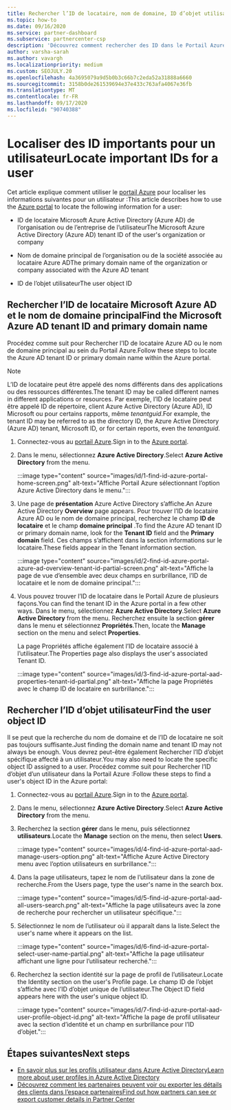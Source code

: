 ```yaml
---
title: Rechercher l’ID de locataire, nom de domaine, ID d’objet utilisateur
ms.topic: how-to
ms.date: 09/16/2020
ms.service: partner-dashboard
ms.subservice: partnercenter-csp
description: 'Découvrez comment rechercher des ID dans le Portail Azure : l’ID de locataire Azure AD de l’organisation, le nom de domaine ou l’ID d’objet utilisateur spécifique. Certaines tâches ont besoin de ces informations.'
author: varsha-sarah
ms.author: vavargh
ms.localizationpriority: medium
ms.custom: SEOJULY.20
ms.openlocfilehash: 4a3695079a9d5b0b3c66b7c2eda52a31888a6660
ms.sourcegitcommit: 3158b0de261539694e37e433c763afa4067e36fb
ms.translationtype: MT
ms.contentlocale: fr-FR
ms.lasthandoff: 09/17/2020
ms.locfileid: "90740388"
---
```

# <a name="locate-important-ids-for-a-user"></a><span data-ttu-id="d1dc7-104">Localiser des ID importants pour un utilisateur</span><span class="sxs-lookup"><span data-stu-id="d1dc7-104">Locate important IDs for a user</span></span>

<span data-ttu-id="d1dc7-105">Cet article explique comment utiliser le [portail Azure](https://portal.azure.com/) pour localiser les informations suivantes pour un utilisateur :</span><span class="sxs-lookup"><span data-stu-id="d1dc7-105">This article describes how to use the [Azure portal](https://portal.azure.com/) to locate the following information for a user:</span></span>

- <span data-ttu-id="d1dc7-106">ID de locataire Microsoft Azure Active Directory (Azure AD) de l’organisation ou de l’entreprise de l’utilisateur</span><span class="sxs-lookup"><span data-stu-id="d1dc7-106">The Microsoft Azure Active Directory (Azure AD) tenant ID of the user's organization or company</span></span>

- <span data-ttu-id="d1dc7-107">Nom de domaine principal de l’organisation ou de la société associée au locataire Azure AD</span><span class="sxs-lookup"><span data-stu-id="d1dc7-107">The primary domain name of the organization or company associated with the Azure AD tenant</span></span>

- <span data-ttu-id="d1dc7-108">ID de l’objet utilisateur</span><span class="sxs-lookup"><span data-stu-id="d1dc7-108">The user object ID</span></span>

## <a name="find-the-microsoft-azure-ad-tenant-id-and-primary-domain-name"></a><span data-ttu-id="d1dc7-109">Rechercher l’ID de locataire Microsoft Azure AD et le nom de domaine principal</span><span class="sxs-lookup"><span data-stu-id="d1dc7-109">Find the Microsoft Azure AD tenant ID and primary domain name</span></span>

<span data-ttu-id="d1dc7-110">Procédez comme suit pour Rechercher l’ID de locataire Azure AD ou le nom de domaine principal au sein du Portail Azure.</span><span class="sxs-lookup"><span data-stu-id="d1dc7-110">Follow these steps to locate the Azure AD tenant ID or primary domain name within the Azure portal.</span></span>

> [!NOTE]
> <span data-ttu-id="d1dc7-111">L’ID de locataire peut être appelé des noms différents dans des applications ou des ressources différentes.</span><span class="sxs-lookup"><span data-stu-id="d1dc7-111">The tenant ID may be called different names in different applications or resources.</span></span> <span data-ttu-id="d1dc7-112">Par exemple, l’ID de locataire peut être appelé ID de répertoire, client Azure Active Directory (Azure AD), ID Microsoft ou pour certains rapports, même *tenantguid*.</span><span class="sxs-lookup"><span data-stu-id="d1dc7-112">For example, the tenant ID may be referred to as the directory ID, the Azure Active Directory (Azure AD) tenant, Microsoft ID, or for certain reports, even the *tenantguid*.</span></span>

1. <span data-ttu-id="d1dc7-113">Connectez-vous au [portail Azure](https://portal.azure.com/).</span><span class="sxs-lookup"><span data-stu-id="d1dc7-113">Sign in to the [Azure portal](https://portal.azure.com/).</span></span>

2. <span data-ttu-id="d1dc7-114">Dans le menu, sélectionnez **Azure Active Directory**.</span><span class="sxs-lookup"><span data-stu-id="d1dc7-114">Select **Azure Active Directory** from the menu.</span></span>

   :::image type="content" source="images/id/1-find-id-azure-portal-home-screen.png" alt-text="Affiche Portail Azure sélectionnant l’option Azure Active Directory dans le menu.":::

3. <span data-ttu-id="d1dc7-116">Une page de **présentation** Azure Active Directory s’affiche.</span><span class="sxs-lookup"><span data-stu-id="d1dc7-116">An Azure Active Directory **Overview** page appears.</span></span> <span data-ttu-id="d1dc7-117">Pour trouver l’ID de locataire Azure AD ou le nom de domaine principal, recherchez le champ **ID de locataire** et le champ **domaine principal** .</span><span class="sxs-lookup"><span data-stu-id="d1dc7-117">To find the Azure AD tenant ID or primary domain name, look for the **Tenant ID** field and the **Primary domain** field.</span></span> <span data-ttu-id="d1dc7-118">Ces champs s’affichent dans la section informations sur le locataire.</span><span class="sxs-lookup"><span data-stu-id="d1dc7-118">These fields appear in the Tenant information section.</span></span>

   :::image type="content" source="images/id/2-find-id-azure-portal-azure-ad-overview-tenant-id-partial-screen.png" alt-text="Affiche la page de vue d’ensemble avec deux champs en surbrillance, l’ID de locataire et le nom de domaine principal.":::

4. <span data-ttu-id="d1dc7-120">Vous pouvez trouver l’ID de locataire dans le Portail Azure de plusieurs façons.</span><span class="sxs-lookup"><span data-stu-id="d1dc7-120">You can find the tenant ID in the Azure portal in a few other ways.</span></span> <span data-ttu-id="d1dc7-121">Dans le menu, sélectionnez **Azure Active Directory**.</span><span class="sxs-lookup"><span data-stu-id="d1dc7-121">Select **Azure Active Directory** from the menu.</span></span> <span data-ttu-id="d1dc7-122">Recherchez ensuite la section **gérer** dans le menu et sélectionnez **Propriétés**.</span><span class="sxs-lookup"><span data-stu-id="d1dc7-122">Then, locate the **Manage** section on the menu and select **Properties**.</span></span>

   <span data-ttu-id="d1dc7-123">La page Propriétés affiche également l’ID de locataire associé à l’utilisateur.</span><span class="sxs-lookup"><span data-stu-id="d1dc7-123">The Properties page also displays the user's associated Tenant ID.</span></span>

   :::image type="content" source="images/id/3-find-id-azure-portal-aad-properties-tenant-id-partial.png" alt-text="Affiche la page Propriétés avec le champ ID de locataire en surbrillance.":::

## <a name="find-the-user-object-id"></a><span data-ttu-id="d1dc7-125">Rechercher l’ID d’objet utilisateur</span><span class="sxs-lookup"><span data-stu-id="d1dc7-125">Find the user object ID</span></span>

<span data-ttu-id="d1dc7-126">Il se peut que la recherche du nom de domaine et de l’ID de locataire ne soit pas toujours suffisante.</span><span class="sxs-lookup"><span data-stu-id="d1dc7-126">Just finding the domain name and tenant ID may not always be enough.</span></span> <span data-ttu-id="d1dc7-127">Vous devrez peut-être également Rechercher l’ID d’objet spécifique affecté à un utilisateur.</span><span class="sxs-lookup"><span data-stu-id="d1dc7-127">You may also need to locate the specific object ID assigned to a user.</span></span> <span data-ttu-id="d1dc7-128">Procédez comme suit pour Rechercher l’ID d’objet d’un utilisateur dans la Portail Azure :</span><span class="sxs-lookup"><span data-stu-id="d1dc7-128">Follow these steps to find a user's object ID in the Azure portal:</span></span>

1. <span data-ttu-id="d1dc7-129">Connectez-vous au [portail Azure](https://portal.azure.com/).</span><span class="sxs-lookup"><span data-stu-id="d1dc7-129">Sign in to the [Azure portal](https://portal.azure.com/).</span></span>

2. <span data-ttu-id="d1dc7-130">Dans le menu, sélectionnez **Azure Active Directory**.</span><span class="sxs-lookup"><span data-stu-id="d1dc7-130">Select **Azure Active Directory** from the menu.</span></span>

3. <span data-ttu-id="d1dc7-131">Recherchez la section **gérer** dans le menu, puis sélectionnez **utilisateurs**.</span><span class="sxs-lookup"><span data-stu-id="d1dc7-131">Locate the **Manage** section on the menu, then select **Users**.</span></span>

      :::image type="content" source="images/id/4-find-id-azure-portal-aad-manage-users-option.png" alt-text="Affiche Azure Active Directory menu avec l’option utilisateurs en surbrillance.":::

4. <span data-ttu-id="d1dc7-133">Dans la page utilisateurs, tapez le nom de l’utilisateur dans la zone de recherche.</span><span class="sxs-lookup"><span data-stu-id="d1dc7-133">From the Users page, type the user's name in the search box.</span></span>

      :::image type="content" source="images/id/5-find-id-azure-portal-aad-all-users-search.png" alt-text="Affiche la page utilisateurs avec la zone de recherche pour rechercher un utilisateur spécifique.":::

5. <span data-ttu-id="d1dc7-135">Sélectionnez le nom de l’utilisateur où il apparaît dans la liste.</span><span class="sxs-lookup"><span data-stu-id="d1dc7-135">Select the user's name where it appears on the list.</span></span>  

      :::image type="content" source="images/id/6-find-id-azure-portal-select-user-name-partial.png" alt-text="Affiche la page utilisateur affichant une ligne pour l’utilisateur recherché.":::

6. <span data-ttu-id="d1dc7-137">Recherchez la section identité sur la page de profil de l’utilisateur.</span><span class="sxs-lookup"><span data-stu-id="d1dc7-137">Locate the Identity section on the user's Profile page.</span></span> <span data-ttu-id="d1dc7-138">Le champ ID de l’objet s’affiche avec l’ID d’objet unique de l’utilisateur.</span><span class="sxs-lookup"><span data-stu-id="d1dc7-138">The Object ID field appears here with the user's unique object ID.</span></span>

      :::image type="content" source="images/id/7-find-id-azure-portal-aad-user-profile-object-id.png" alt-text="Affiche la page de profil utilisateur avec la section d’identité et un champ en surbrillance pour l’ID d’objet.":::

## <a name="next-steps"></a><span data-ttu-id="d1dc7-140">Étapes suivantes</span><span class="sxs-lookup"><span data-stu-id="d1dc7-140">Next steps</span></span>

- [<span data-ttu-id="d1dc7-141">En savoir plus sur les profils utilisateur dans Azure Active Directory</span><span class="sxs-lookup"><span data-stu-id="d1dc7-141">Learn more about user profiles in Azure Active Directory</span></span>](/azure/active-directory/fundamentals/active-directory-users-profile-azure-portal)
- [<span data-ttu-id="d1dc7-142">Découvrez comment les partenaires peuvent voir ou exporter les détails des clients dans l’espace partenaires</span><span class="sxs-lookup"><span data-stu-id="d1dc7-142">Find out how partners can see or export customer details in Partner Center</span></span>](see-your-customer-list.md)